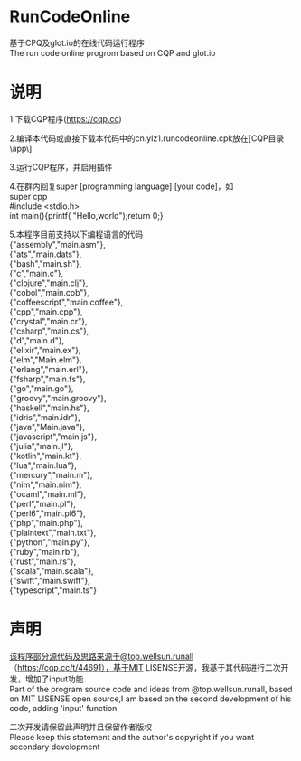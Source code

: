 # RunCodeOnline
基于CPQ及glot.io的在线代码运行程序  
The run code online progrom based on CQP and glot.io

# 说明
1.下载CQP程序(https://cqp.cc)

2.编译本代码或直接下载本代码中的cn.ylz1.runcodeonline.cpk放在[CQP目录\app\\]

3.运行CQP程序，并启用插件

4.在群内回复super [programming language] [your code]，如  
super cpp  
#include <stdio.h>  
int main(){printf( "Hello,world");return 0;}

5.本程序目前支持以下编程语言的代码  
    {"assembly","main.asm"},  
		{"ats","main.dats"},  
		{"bash","main.sh"},  
		{"c","main.c"},  
		{"clojure","main.clj"},  
		{"cobol","main.cob"},  
		{"coffeescript","main.coffee"},  
		{"cpp","main.cpp"},  
		{"crystal","main.cr"},  
		{"csharp","main.cs"},  
		{"d","main.d"},  
		{"elixir","main.ex"},  
		{"elm","Main.elm"},  
		{"erlang","main.erl"},  
		{"fsharp","main.fs"},  
		{"go","main.go"},  
		{"groovy","main.groovy"},  
		{"haskell","main.hs"},  
		{"idris","main.idr"},  
		{"java","Main.java"},  
		{"javascript","main.js"},  
		{"julia","main.jl"},  
		{"kotlin","main.kt"},  
		{"lua","main.lua"},   
		{"mercury","main.m"},  
		{"nim","main.nim"},  
		{"ocaml","main.ml"},  
		{"perl","main.pl"},  
		{"perl6","main.pl6"},  
		{"php","main.php"},  
		{"plaintext","main.txt"},  
		{"python","main.py"},  
		{"ruby","main.rb"},  
		{"rust","main.rs"},  
		{"scala","main.scala"},  
		{"swift","main.swift"},  
		{"typescript","main.ts"}  

# 声明
该程序部分源代码及思路来源于@top.wellsun.runall（https://cqp.cc/t/44691），基于MIT LISENSE开源，我基于其代码进行二次开发，增加了input功能  
Part of the program source code and ideas from @top.wellsun.runall, based on MIT LISENSE open source,I am based on the second development of his code, adding 'input' function

二次开发请保留此声明并且保留作者版权  
Please keep this statement and the author's copyright if you want secondary development
